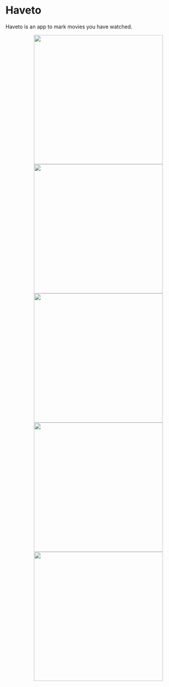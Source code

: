 # Haveto
Haveto is an app to mark movies you have watched.

<p align="center">
<img src="images/Simulator Screen Shot - iPhone 14 Pro - 2023-03-23 at 11.48.46.png" width="350">
<img src="images/Simulator Screen Shot - iPhone 14 Pro - 2023-03-23 at 11.49.14.png" width="350">
<img src="images/Simulator Screen Shot - iPhone 14 Pro - 2023-03-23 at 11.49.38.png" width="350">
<img src="images/Simulator Screen Shot - iPhone 14 Pro - 2023-03-23 at 11.49.20.png" width="350">
<img src="images/Simulator Screen Shot - iPhone 14 Pro - 2023-03-23 at 11.49.26.png" width="350">
</p>
